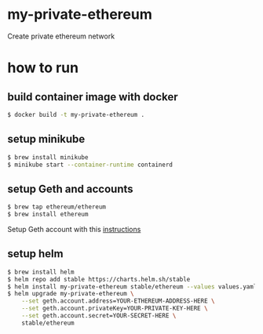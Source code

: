 # my-private-ethereum
Create private ethereum network

# how to run

## build container image with docker

```bash
$ docker build -t my-private-ethereum .
```

## setup minikube

```bash
$ brew install minikube
$ minikube start --container-runtime containerd
```

## setup Geth and accounts

```bash
$ brew tap ethereum/ethereum
$ brew install ethereum
```

Setup Geth account with this [instructions](https://geth.ethereum.org/docs/getting-started)

## setup helm

```bash
$ brew install helm
$ helm repo add stable https://charts.helm.sh/stable
$ helm install my-private-ethereum stable/ethereum --values values.yaml
$ helm upgrade my-private-ethereum \
    --set geth.account.address=YOUR-ETHEREUM-ADDRESS-HERE \
    --set geth.account.privateKey=YOUR-PRIVATE-KEY-HERE \
    --set geth.account.secret=YOUR-SECRET-HERE \
    stable/ethereum
``` 
